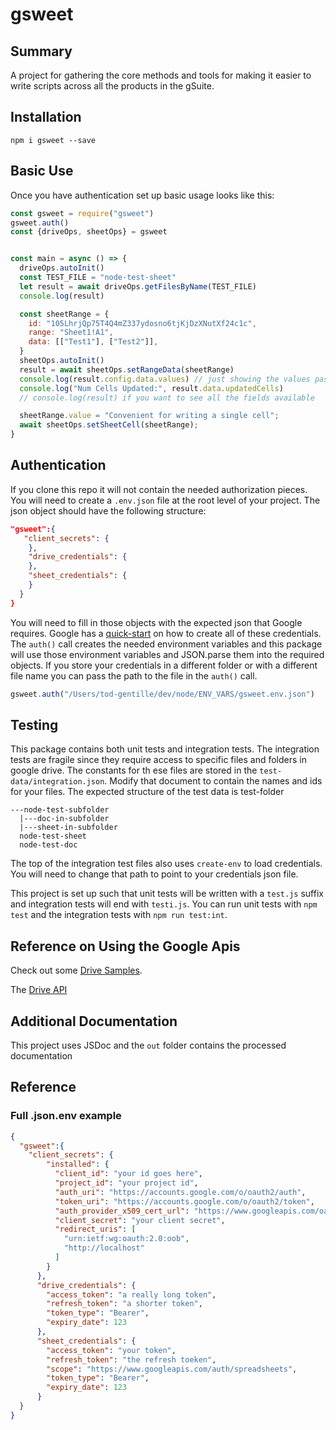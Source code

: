 # gsweet

## Summary

A project for gathering the core methods and tools for making it easier to write scripts across all the products in the gSuite.  

## Installation 

`npm i gsweet --save`  

## Basic Use

Once you have authentication set up basic usage looks like this:

```javascript
const gsweet = require("gsweet")
gsweet.auth()
const {driveOps, sheetOps} = gsweet


const main = async () => {
  driveOps.autoInit()
  const TEST_FILE = "node-test-sheet"
  let result = await driveOps.getFilesByName(TEST_FILE)
  console.log(result)

  const sheetRange = {
    id: "105LhrjQp75T4Q4mZ337ydosno6tjKjDzXNutXf24c1c",
    range: "Sheet1!A1",
    data: [["Test1"], ["Test2"]],
  }
  sheetOps.autoInit()
  result = await sheetOps.setRangeData(sheetRange)
  console.log(result.config.data.values) // just showing the values passed in
  console.log("Num Cells Updated:", result.data.updatedCells)
  // console.log(result) if you want to see all the fields available

  sheetRange.value = "Convenient for writing a single cell";
  await sheetOps.setSheetCell(sheetRange);
}
```

## Authentication

If you clone this repo it will not contain the needed authorization pieces. You will need to create a `.env.json` file at the root level of your project. The json object should have the following structure:

```JSON
"gsweet":{
   "client_secrets": {
    },
    "drive_credentials": {
    },
    "sheet_credentials": {
    }
  }
}
```

You will need to fill in those objects with the expected json that Google requires.  Google has a [quick-start](https://developers.google.com/sheets/api/quickstart/nodejs) on how to create all of these credentials. The `auth()` call creates the needed environment variables and this package will use those environment variables and JSON.parse them into the required objects. If you store your credentials in a different folder or with a different file name you can pass the path to the file in the `auth()` call.

```javascript
gsweet.auth("/Users/tod-gentille/dev/node/ENV_VARS/gsweet.env.json")
```

## Testing

This package contains both unit tests and integration tests. The integration tests are fragile since they require access to specific files and folders in google drive. The constants for th ese files are stored in the `test-data/integration.json`. Modify that document to contain the names and ids for your files. The expected structure of the test data is
test-folder
```
---node-test-subfolder
  |---doc-in-subfolder
  |---sheet-in-subfolder
  node-test-sheet
  node-test-doc
```

The top of the integration test files also uses `create-env` to load credentials. You will need to change that path to point to your credentials json file.

This project is set up such that unit tests will be written with a `test.js` suffix and integration tests will end with `testi.js`. You can run unit tests with `npm test` and the integration tests with `npm run test:int`. 

## Reference on Using the Google Apis

Check out some [Drive Samples](https://github.com/googleapis/google-api-nodejs-client/tree/master/samples/drive). 

The [Drive API](https://developers.google.com/drive/api/v3/folder) 

## Additional Documentation

This project uses JSDoc and the `out` folder contains the processed documentation

## Reference

### Full .json.env example 

```JSON
{
  "gsweet":{
    "client_secrets": {
        "installed": {
          "client_id": "your id goes here",
          "project_id": "your project id",
          "auth_uri": "https://accounts.google.com/o/oauth2/auth",
          "token_uri": "https://accounts.google.com/o/oauth2/token",
          "auth_provider_x509_cert_url": "https://www.googleapis.com/oauth2/v1/certs",
          "client_secret": "your client secret",
          "redirect_uris": [
            "urn:ietf:wg:oauth:2.0:oob",
            "http://localhost"
          ]
        }
      },
      "drive_credentials": {
        "access_token": "a really long token",
        "refresh_token": "a shorter token",
        "token_type": "Bearer",
        "expiry_date": 123
      },
      "sheet_credentials": {
        "access_token": "your token",
        "refresh_token": "the refresh toeken",
        "scope": "https://www.googleapis.com/auth/spreadsheets",
        "token_type": "Bearer",
        "expiry_date": 123
      }
  }
}
```